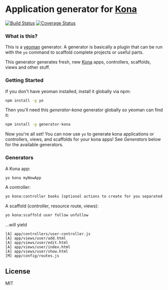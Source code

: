 Application generator for [Kona](https://github.com/jbielick/kona)
=======

[![Build Status](https://secure.travis-ci.org/jbielick/generator-kona.svg?branch=master)](https://travis-ci.org/jbielick/generator-kona)
[![Coverage Status](https://coveralls.io/repos/jbielick/generator-kona/badge.svg)](https://coveralls.io/r/jbielick/generator-kona)

### What is this?

This is a [yeoman](http://yeoman.io) generator. A generator is basically a plugin that can be run with the `yo` command to scaffold complete projects or useful parts.

This generator generates fresh, new [Kona](https://github.com/jbielick/kona) apps, controllers, scaffolds, views and other stuff.

### Getting Started

If you don't have yeoman installed, install it globally via npm:

```bash
npm install -g yo
```

Then you'll need this *generator-kona* generator globally so yeoman can find it:

```bash
npm install -g generator-kona
```

Now you're all set! You can now use `yo` to generate kona applications or controllers, views, and scaffolds
for your kona apps! See *Generators* below for the available generators.

[cli]: http://i.imgur.com/Mbf0jWz.gif "Usage: generate a kona app"

### Generators

A Kona app:

```bash
yo kona myNewApp
```

A controller:

```bash
yo kona:controller books [optional actions to create for you separated by spaces...]
```

A scaffold (controller, resource route, views):

```bash
yo kona:scaffold user follow unfollow
```

...will yield

```
[A] app/controllers/user-controller.js
[A] app/views/user/add.html
[A] app/views/user/edit.html
[A] app/views/user/index.html
[A] app/views/user/show.html
[M] app/config/routes.js
```

## License

MIT